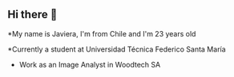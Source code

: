 ## Hi there 👋

*My name is Javiera, I'm from Chile and I'm 23 years old

*Currently  a student at Universidad Técnica Federico Santa María

* Work as an Image Analyst in Woodtech SA
